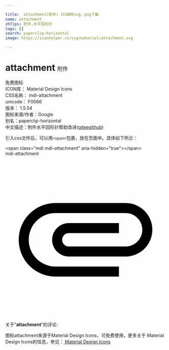 ```yaml
---

title:  attachment(附件) ICON转svg、png下载
name: attachment
zhTips: 附件,水平回形针
tags: []
search: paperclip-horizontal
image: https://iconhelper.cn/svg/material/attachment.svg

---
```


# attachment  <small style="font-size: 60%;font-weight: 100">附件</small>


<div class="detail-page">
<p>
<span><span class="badge-success badge">免费图标</span> </span>
<br/>
<span>
ICON库：
<span class="badge-secondary badge">Material Design Icons</span> 
</span>
<br/>
<span>
CSS名称：
<span class="badge-secondary badge">mdi-attachment</span> 
</span>
<br/>
<span>
unicode：
<span class="badge-secondary badge">F0066</span> 
<copy-btn content='F0066' btn-title=""></copy-btn>
<copy-btn :content='String.fromCodePoint(parseInt("F0066", 16))' btn-title="复制U"></copy-btn>
</span>
<br/>
<span>
版本：
<span class="badge-secondary badge">1.5.54</span> 
</span>
<br/>
<span>图标来源/作者：<span class="badge-light badge">Google</span></span> 
<br/>
<span>别名：<span class="badge-light badge">paperclip-horizontal</span></span><br/><span class="zh-detail">中文描述：<span class="badge-primary badge">附件</span><span class="badge-primary badge">水平回形针</span><span class="help-link"><span>帮助改进</span>(<a href="https://gitee.com/liuwave/icon-helper/edit/master/json/material/attachment.json" target="_blank" rel="noopener noreferrer">gitee</a><a href="https://github.com/liuwave/icon-helper/edit/master/json/material/attachment.json" target="_blank" rel="noopener noreferrer">github</a></span>)</span><br/>
</p>
</div>
<div class="alert alert-dark">
  <i class="mdi mdi-attachment mdi-48px"></i>
  <i class="mdi mdi-attachment mdi-36px"></i>
  <i class="mdi mdi-attachment mdi-24px"></i>
  <i class="mdi mdi-attachment mdi-18px"></i>
</div>
<div>
  <p>引入css文件后，可以用<code>&lt;span&gt;</code>包裹，放在页面中。具体如下所示：    
  </p>
  <div class="alert alert-primary" style="font-size: 14px">
    &lt;span class="mdi mdi-attachment" aria-hidden="true"&gt;&lt;/span&gt;
    <copy-btn content='<span class="mdi mdi-attachment" aria-hidden="true"></span>'></copy-btn>
  </div>
  <div class="alert alert-secondary">
    <i class="mdi mdi-attachment"
    style="font-size: 24px"
    aria-hidden="true"></i> mdi-attachment
    <copy-btn content="mdi-attachment" btn-title="复制图标名称"></copy-btn>
  </div>
</div>
<div id="svg" class="svg-wrap">
<svg xmlns="http://www.w3.org/2000/svg" viewBox="0 0 24 24"><path d="M7.5,18A5.5,5.5 0 0,1 2,12.5A5.5,5.5 0 0,1 7.5,7H18A4,4 0 0,1 22,11A4,4 0 0,1 18,15H9.5A2.5,2.5 0 0,1 7,12.5A2.5,2.5 0 0,1 9.5,10H17V11.5H9.5A1,1 0 0,0 8.5,12.5A1,1 0 0,0 9.5,13.5H18A2.5,2.5 0 0,0 20.5,11A2.5,2.5 0 0,0 18,8.5H7.5A4,4 0 0,0 3.5,12.5A4,4 0 0,0 7.5,16.5H17V18H7.5Z" /></svg>
</div>
<detail full-name='mdi-attachment'></detail>
<div class="icon-detail__container">
<p>关于“<b>attachment</b>”的评论:</p>
</div>
<Vssue title="关于“attachment”的评论" />    
<div><p>图标attachment来源于Material Design Icons，可免费使用，更多关于 Material Design Icons的信息，参见：<a target="_blank" href="https://iconhelper.cn/material.html"> Material Design Icons</a>
</p></div>
